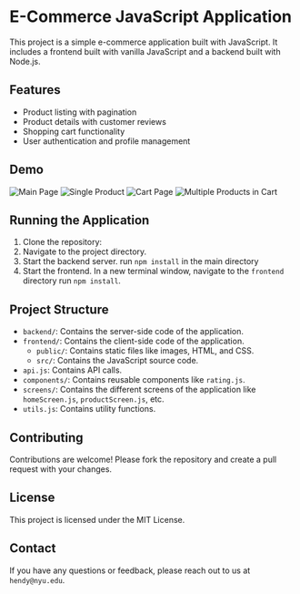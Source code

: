 # E-Commerce JavaScript Application

This project is a simple e-commerce application built with JavaScript. It includes a frontend built with vanilla JavaScript and a backend built with Node.js.

## Features

- Product listing with pagination
- Product details with customer reviews
- Shopping cart functionality
- User authentication and profile management

## Demo

![Main Page](./frontend/demo/1.jpg)
![Single Product](./frontend/demo/2.jpg)
![Cart Page](./frontend/demo/3.jpg)
![Multiple Products in Cart](./frontend/demo/4.jpg)

## Running the Application

1. Clone the repository:
2. Navigate to the project directory.
3. Start the backend server. run `npm install` in the main directory
4. Start the frontend. In a new terminal window, navigate to the `frontend` directory run `npm install`.

## Project Structure

- `backend/`: Contains the server-side code of the application.
- `frontend/`: Contains the client-side code of the application.
  - `public/`: Contains static files like images, HTML, and CSS.
  - `src/`: Contains the JavaScript source code.
- `api.js`: Contains API calls.
- `components/`: Contains reusable components like `rating.js`.
- `screens/`: Contains the different screens of the application like `homeScreen.js`, `productScreen.js`, etc.
- `utils.js`: Contains utility functions.

## Contributing

Contributions are welcome! Please fork the repository and create a pull request with your changes.

## License

This project is licensed under the MIT License.

## Contact

If you have any questions or feedback, please reach out to us at `hendy@nyu.edu`.
